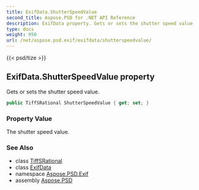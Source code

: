 ```yaml
---
title: ExifData.ShutterSpeedValue
second_title: Aspose.PSD for .NET API Reference
description: ExifData property. Gets or sets the shutter speed value
type: docs
weight: 950
url: /net/aspose.psd.exif/exifdata/shutterspeedvalue/
---
```

{{< psd/tize >}}
## ExifData.ShutterSpeedValue property

Gets or sets the shutter speed value.

```csharp
public TiffSRational ShutterSpeedValue { get; set; }
```

### Property Value

The shutter speed value.

### See Also

* class [TiffSRational](../../../aspose.psd.fileformats.tiff/tiffsrational/)
* class [ExifData](../)
* namespace [Aspose.PSD.Exif](../../exifdata/)
* assembly [Aspose.PSD](../../../)



